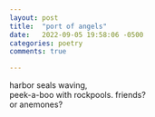 ```yaml
---
layout: post
title:  "port of angels"
date:   2022-09-05 19:58:06 -0500
categories: poetry
comments: true

---
```


harbor seals waving,  
peek-a-boo with rockpools. friends?  
or anemones?  